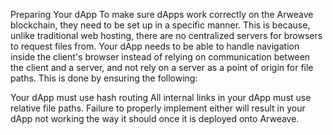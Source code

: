 Preparing Your dApp
To make sure dApps work correctly on the Arweave blockchain, they need to be set up in a specific manner. This is because, unlike traditional web hosting, there are no centralized servers for browsers to request files from. Your dApp needs to be able to handle navigation inside the client's browser instead of relying on communication between the client and a server, and not rely on a server as a point of origin for file paths. This is done by ensuring the following:

Your dApp must use hash routing
All internal links in your dApp must use relative file paths.
Failure to properly implement either will result in your dApp not working the way it should once it is deployed onto Arweave.